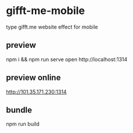 # gifft-me-mobile
type gifft.me website effect for mobile

## preview

npm i && npm run serve
open http://localhost:1314

## preview online

http://101.35.171.230:1314

## bundle

npm run build
